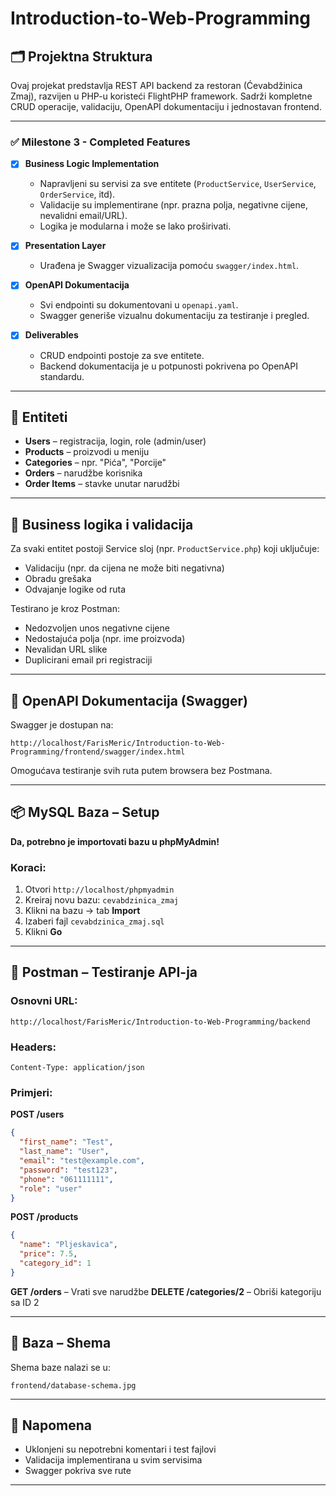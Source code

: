 # Introduction-to-Web-Programming

## 🗂️ Projektna Struktura
Ovaj projekat predstavlja REST API backend za restoran (Ćevabdžinica Zmaj), razvijen u PHP-u koristeći FlightPHP framework. 
Sadrži kompletne CRUD operacije, validaciju, OpenAPI dokumentaciju i jednostavan frontend.

---

### ✅ Milestone 3 - Completed Features

- [x] **Business Logic Implementation**
  - Napravljeni su servisi za sve entitete (`ProductService`, `UserService`, `OrderService`, itd).
  - Validacije su implementirane (npr. prazna polja, negativne cijene, nevalidni email/URL).
  - Logika je modularna i može se lako proširivati.

- [x] **Presentation Layer**
  - Urađena je Swagger vizualizacija pomoću `swagger/index.html`.

- [x] **OpenAPI Dokumentacija**
  - Svi endpointi su dokumentovani u `openapi.yaml`.
  - Swagger generiše vizualnu dokumentaciju za testiranje i pregled.

- [x] **Deliverables**
  - CRUD endpointi postoje za sve entitete.
  - Backend dokumentacija je u potpunosti pokrivena po OpenAPI standardu.

---



## 🧩 Entiteti

- **Users** – registracija, login, role (admin/user)
- **Products** – proizvodi u meniju
- **Categories** – npr. "Pića", "Porcije"
- **Orders** – narudžbe korisnika
- **Order Items** – stavke unutar narudžbi

---

## 🧠 Business logika i validacija

Za svaki entitet postoji Service sloj (npr. `ProductService.php`) koji uključuje:
- Validaciju (npr. da cijena ne može biti negativna)
- Obradu grešaka
- Odvajanje logike od ruta

Testirano je kroz Postman:
- Nedozvoljen unos negativne cijene
- Nedostajuća polja (npr. ime proizvoda)
- Nevalidan URL slike
- Duplicirani email pri registraciji

---

## 🔌 OpenAPI Dokumentacija (Swagger)

Swagger je dostupan na:
```
http://localhost/FarisMeric/Introduction-to-Web-Programming/frontend/swagger/index.html
```

Omogućava testiranje svih ruta putem browsera bez Postmana.

---

## 📦 MySQL Baza – Setup

**Da, potrebno je importovati bazu u phpMyAdmin!**

### Koraci:
1. Otvori `http://localhost/phpmyadmin`
2. Kreiraj novu bazu: `cevabdzinica_zmaj`
3. Klikni na bazu → tab **Import**
4. Izaberi fajl `cevabdzinica_zmaj.sql`
5. Klikni **Go**

---

## 🧪 Postman – Testiranje API-ja

### Osnovni URL:
```
http://localhost/FarisMeric/Introduction-to-Web-Programming/backend
```

### Headers:
```
Content-Type: application/json
```

### Primjeri:

**POST /users**
```json
{
  "first_name": "Test",
  "last_name": "User",
  "email": "test@example.com",
  "password": "test123",
  "phone": "061111111",
  "role": "user"
}
```

**POST /products**
```json
{
  "name": "Pljeskavica",
  "price": 7.5,
  "category_id": 1
}
```

**GET /orders** – Vrati sve narudžbe
**DELETE /categories/2** – Obriši kategoriju sa ID 2

---

## 🧬 Baza – Shema

Shema baze nalazi se u:
```
frontend/database-schema.jpg
```

---

## 🧹 Napomena
- Uklonjeni su nepotrebni komentari i test fajlovi
- Validacija implementirana u svim servisima
- Swagger pokriva sve rute

---